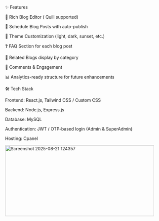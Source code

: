 ✨ Features

📝 Rich Blog Editor ( Quill supported)

📅 Schedule Blog Posts with auto-publish

🎨 Theme Customization (light, dark, sunset, etc.)

❓ FAQ Section for each blog post

🔗 Related Blogs display by category

💬 Comments & Engagement

📊 Analytics-ready structure for future enhancements

🛠️ Tech Stack

Frontend: React.js, Tailwind CSS / Custom CSS

Backend: Node.js, Express.js 

Database: MySQL

Authentication: JWT / OTP-based login (Admin & SuperAdmin)

Hosting: Cpanel

<img width="482" height="229" alt="Screenshot 2025-08-21 124357" src="https://github.com/user-attachments/assets/d6e4c1de-ee6d-4bfb-a1f4-c6e331ee4345" />

